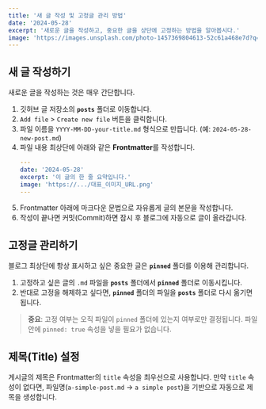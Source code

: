 ```yaml
---
title: '새 글 작성 및 고정글 관리 방법'
date: '2024-05-28'
excerpt: '새로운 글을 작성하고, 중요한 글을 상단에 고정하는 방법을 알아봅시다.'
image: 'https://images.unsplash.com/photo-1457369804613-52c61a468e7d?q=80&w=1470'
---
```


## 새 글 작성하기

새로운 글을 작성하는 것은 매우 간단합니다.

1.  깃허브 글 저장소의 **`posts`** 폴더로 이동합니다.
2.  `Add file` > `Create new file` 버튼을 클릭합니다.
3.  파일 이름을 `YYYY-MM-DD-your-title.md` 형식으로 만듭니다. (예: `2024-05-28-new-post.md`)
4.  파일 내용 최상단에 아래와 같은 **Frontmatter**를 작성합니다.
    ```yaml
    ---
    date: '2024-05-28'
    excerpt: '이 글의 한 줄 요약입니다.'
    image: 'https://.../대표_이미지_URL.png'
    ---
    ```
5.  Frontmatter 아래에 마크다운 문법으로 자유롭게 글의 본문을 작성합니다.
6.  작성이 끝나면 커밋(Commit)하면 잠시 후 블로그에 자동으로 글이 올라갑니다.

## 고정글 관리하기

블로그 최상단에 항상 표시하고 싶은 중요한 글은 **`pinned`** 폴더를 이용해 관리합니다.

1.  고정하고 싶은 글의 `.md` 파일을 **`posts`** 폴더에서 **`pinned`** 폴더로 이동시킵니다.
2.  반대로 고정을 해제하고 싶다면, **`pinned`** 폴더의 파일을 **`posts`** 폴더로 다시 옮기면 됩니다.

> **중요**: 고정 여부는 오직 파일이 `pinned` 폴더에 있는지 여부로만 결정됩니다. 파일 안에 `pinned: true` 속성을 넣을 필요가 없습니다.

## 제목(Title) 설정
게시글의 제목은 Frontmatter의 `title` 속성을 최우선으로 사용합니다. 만약 `title` 속성이 없다면, 파일명(`a-simple-post.md` -> `a simple post`)을 기반으로 자동으로 제목을 생성합니다.
